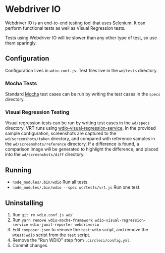 Webdriver IO
============

Webdriver IO is an end-to-end testing tool that uses Selenium.  It can perform functional tests as well as Visual Regression tests.

Tests using Webdriver IO will be slower than any other type of test, so use them sparingly.

Configuration
-------------
Configuration lives in `wdio.conf.js`.  Test files live in the `wd/tests` directory.  


### Mocha Tests
Standard [Mocha](https://mochajs.org/) test cases can be run by writing the test cases in the `specs` directory.

### Visual Regression Testing
Visual regression tests can be run by writing test cases in the `wd/specs` directory.  VRT runs using [wdio-visual-regression-service](https://www.npmjs.com/package/wdio-visual-regression-service).  In the provided sample configuration, screenshots are captured to the `wd/screenshots/taken` directory, and compared with reference samples in the `wd/screenshots/reference` directory.  If a difference is found, a comparison image will be generated to highlight the difference, and placed into the `wd/screenshots/diff` directory.

Running
-------
* `node_modules/.bin/wdio` Run all tests.
* `node_modules/.bin/wdio --spec wd/tests/vrt.js` Run one test.

Uninstalling
------------
1. Run `git rm wdio.conf.js wd/`
2. Run `yarn remove wdio-mocha-framework wdio-visual-regression-service wdio-junit-reporter webdriverio`
3. Edit `composer.json` to remove the `test:wdio` script, and remove the `@test:wdio` script from the `test` script.
4. Remove the "Run WDIO" step from `.circleci/config.yml`.
4. Commit changes.
